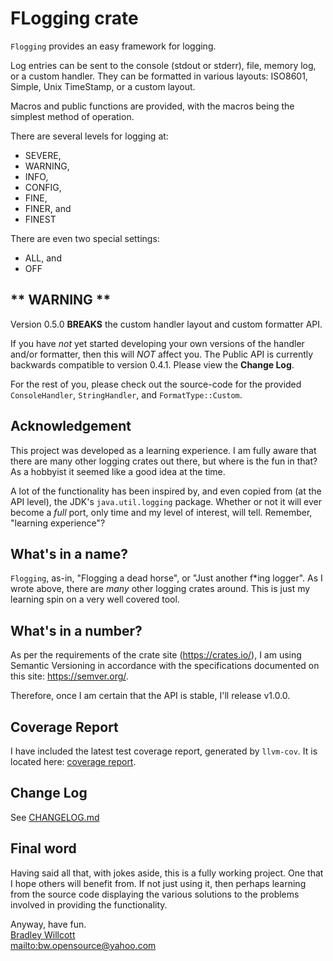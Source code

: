 <!-- markdownlint-disable-file MD037 -->

# FLogging crate

`Flogging` provides an easy framework for logging.

Log entries can be sent to the console (stdout or stderr), file, memory log, or a custom handler. They
can be formatted in various layouts: ISO8601, Simple, Unix TimeStamp, or a custom
layout.

Macros and public functions are provided, with the macros being the simplest method
of operation.

There are several levels for logging at:

- SEVERE,
- WARNING,
- INFO,
- CONFIG,
- FINE,
- FINER, and
- FINEST

There are even two special settings:

- ALL, and
- OFF

## ** WARNING **

Version 0.5.0 **BREAKS** the custom handler layout and custom formatter API.

If you have _not_ yet started developing your own versions of the handler and/or formatter, then this will _NOT_ affect you. The Public API is currently backwards compatible to version 0.4.1. Please view the **Change Log**.

For the rest of you, please check out the source-code for the provided `ConsoleHandler`, `StringHandler`, and `FormatType::Custom`.

## Acknowledgement

This project was developed as a learning experience. I am fully aware that there
are many other logging crates out there, but where is the fun in that? As a hobbyist it seemed like a good idea at the time.

A lot of the functionality has been inspired by, and even copied from (at the API level), the JDK's `java.util.logging` package. Whether or not it will ever become a _full_ port, only time and my level of interest, will tell. Remember, "learning experience"?

## What's in a name?

`Flogging`, as-in, "Flogging a dead horse", or "Just another f\*ing logger". As I wrote above, there are _many_ other logging crates around. This is just my learning spin on a very well covered tool.

## What's in a number?

As per the requirements of the crate site (<https://crates.io/>), I am using
Semantic Versioning in accordance with the specifications documented
on this site: <https://semver.org/>.

Therefore, once I am certain that the API is stable, I'll release v1.0.0.

## Coverage Report

I have included the latest test coverage report, generated by `llvm-cov`.
It is located here: [coverage report].

## Change Log

See [CHANGELOG.md](CHANGELOG.md)

## Final word

Having said all that, with jokes aside, this is a fully working project. One that I
hope others will benefit from. If not just using it, then perhaps learning from
the source code displaying the various solutions to the problems involved in providing the
functionality.

Anyway, have fun.\
[Bradley Willcott][bw]\
<mailto:bw.opensource@yahoo.com>

[bw]: https://github.com/bewillcott
[coverage report]: https://bewillcott.github.io/flogging/coverage
